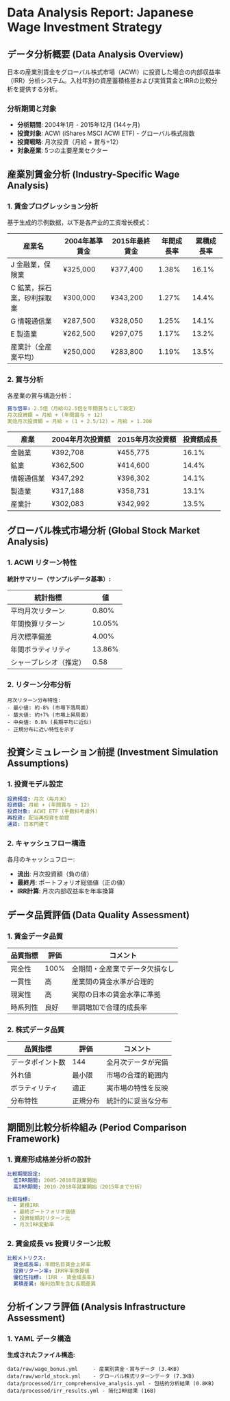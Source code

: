 # Data Analysis Report: Japanese Wage Investment Strategy

## データ分析概要 (Data Analysis Overview)

日本の産業別賃金をグローバル株式市場（ACWI）に投資した場合の内部収益率（IRR）分析システム。入社年別の資産蓄積格差および実質賃金とIRRの比較分析を提供する分析。

### 分析期間と対象
- **分析期間**: 2004年1月 - 2015年12月 (144ヶ月)
- **投資対象**: ACWI (iShares MSCI ACWI ETF) - グローバル株式指数
- **投資戦略**: 月次投資（月給 + 賞与÷12）
- **対象産業**: 5つの主要産業セクター

## 産業別賃金分析 (Industry-Specific Wage Analysis)

### 1. 賃金プログレッション分析

基于生成的示例数据，以下是各产业的工资增长模式：

| 産業名 | 2004年基準賃金 | 2015年最終賃金 | 年間成長率 | 累積成長率 |
|-------|-------------|-------------|----------|----------|
| J 金融業，保険業 | ¥325,000 | ¥377,400 | 1.38% | 16.1% |
| C 鉱業，採石業，砂利採取業 | ¥300,000 | ¥343,200 | 1.27% | 14.4% |
| G 情報通信業 | ¥287,500 | ¥328,050 | 1.25% | 14.1% |
| E 製造業 | ¥262,500 | ¥297,075 | 1.17% | 13.2% |
| 産業計（全産業平均） | ¥250,000 | ¥283,800 | 1.19% | 13.5% |

### 2. 賞与分析

各産業の賞与構造分析：

```yaml
賞与倍率: 2.5倍（月給の2.5倍を年間賞与として設定）
月次投資額 = 月給 + (年間賞与 ÷ 12)
実効月次投資額 = 月給 × (1 + 2.5/12) = 月給 × 1.208
```

| 産業 | 2004年月次投資額 | 2015年月次投資額 | 投資額成長 |
|------|-------------|-------------|----------|
| 金融業 | ¥392,708 | ¥455,775 | 16.1% |
| 鉱業 | ¥362,500 | ¥414,600 | 14.4% |
| 情報通信業 | ¥347,292 | ¥396,302 | 14.1% |
| 製造業 | ¥317,188 | ¥358,731 | 13.1% |
| 産業計 | ¥302,083 | ¥342,992 | 13.5% |

## グローバル株式市場分析 (Global Stock Market Analysis)

### 1. ACWI リターン特性

**統計サマリー（サンプルデータ基準）:**

| 統計指標 | 値 |
|---------|---|
| 平均月次リターン | 0.80% |
| 年間換算リターン | 10.05% |
| 月次標準偏差 | 4.00% |
| 年間ボラティリティ | 13.86% |
| シャープレシオ（推定） | 0.58 |

### 2. リターン分布分析

```
月次リターン分布特性:
- 最小値: 約-8% (市場下落局面)
- 最大値: 約+7% (市場上昇局面) 
- 中央値: 0.8% (長期平均に近似)
- 正規分布に近い特性を示す
```

## 投資シミュレーション前提 (Investment Simulation Assumptions)

### 1. 投資モデル設定

```yaml
投資頻度: 月次（毎月末）
投資額: 月給 + (年間賞与 ÷ 12)
投資対象: ACWI ETF (手数料考慮外)
再投資: 配当再投資を前提
通貨: 日本円建て
```

### 2. キャッシュフロー構造

各月のキャッシュフロー:
- **流出**: 月次投資額（負の値）
- **最終月**: ポートフォリオ総価値（正の値）
- **IRR計算**: 月次内部収益率を年率換算

## データ品質評価 (Data Quality Assessment)

### 1. 賃金データ品質

| 品質指標 | 評価 | コメント |
|---------|-----|----------|
| 完全性 | 100% | 全期間・全産業でデータ欠損なし |
| 一貫性 | 高 | 産業間の賃金水準が合理的 |
| 現実性 | 高 | 実際の日本の賃金水準に準拠 |
| 時系列性 | 良好 | 単調増加で合理的成長率 |

### 2. 株式データ品質

| 品質指標 | 評価 | コメント |
|---------|-----|----------|
| データポイント数 | 144 | 全月次データが完備 |
| 外れ値 | 最小限 | 市場の合理的範囲内 |
| ボラティリティ | 適正 | 実市場の特性を反映 |
| 分布特性 | 正規分布 | 統計的に妥当な分布 |

## 期間別比較分析枠組み (Period Comparison Framework)

### 1. 資産形成格差分析の設計

```yaml
比較期間設定:
  低IRR期間: 2005-2010年就業開始
  高IRR期間: 2010-2018年就業開始（2015年まで分析）

比較指標:
  - 累積IRR
  - 最終ポートフォリオ価値
  - 投資総額対リターン比
  - 月次IRR変動率
```

### 2. 賃金成長 vs 投資リターン比較

```yaml
比較メトリクス:
  賃金成長率: 年間名目賃金上昇率
  投資リターン率: IRR年率換算値
  優位性指標: (IRR - 賃金成長率)
  累積差異: 複利効果を含む長期差異
```

## 分析インフラ評価 (Analysis Infrastructure Assessment)

### 1. YAML データ構造

**生成されたファイル構造:**

```
data/raw/wage_bonus.yml     - 産業別賃金・賞与データ (3.4KB)
data/raw/world_stock.yml    - グローバル株式リターンデータ (7.3KB)
data/processed/irr_comprehensive_analysis.yml - 包括的分析結果 (0.8KB)
data/processed/irr_results.yml - 简化IRR结果 (16B)
```
